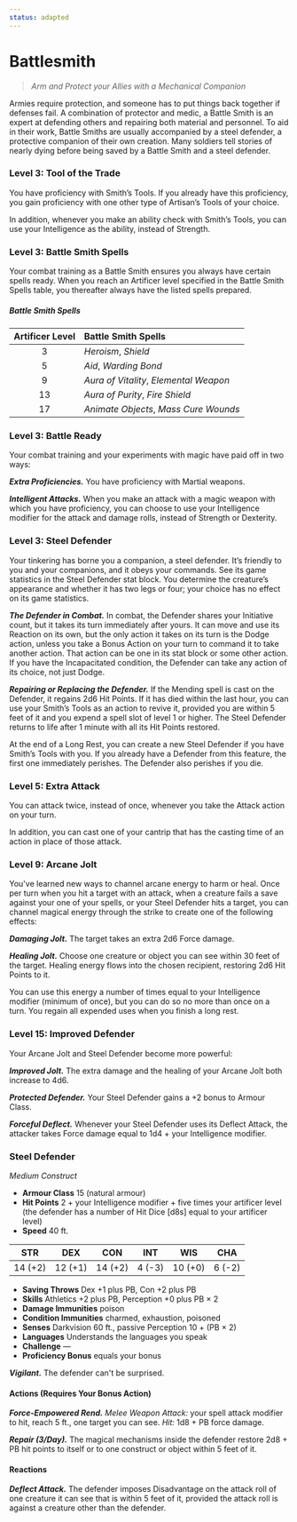 ```yaml
---
status: adapted
---
```


# Battlesmith

> *Arm and Protect your Allies with a Mechanical Companion*

Armies require protection, and someone has to put things back together if defenses fail. A combination  of protector and medic, a Battle Smith is an expert at defending others and repairing both material and personnel. To aid in their work, Battle Smiths are usually accompanied by a steel defender, a protective companion of their own creation. Many soldiers tell stories of nearly dying before being saved by a Battle Smith and a steel defender.

### Level 3: Tool of the Trade

You have proficiency with Smith’s Tools. If you already have this proficiency, you gain proficiency with one other type of Artisan’s Tools of your choice.

In addition, whenever you make an ability check with Smith’s Tools, you can use your Intelligence as the ability, instead of Strength.

### Level 3: Battle Smith Spells

Your combat training as a Battle Smith ensures you always have certain spells ready. When you reach an Artificer level specified in the Battle Smith Spells table, you thereafter always have the listed spells prepared.

##### Battle Smith Spells

| Artificer Level | Battle Smith Spells |
|:-:|:--|
| 3 | *Heroism*, *Shield* |
| 5 | *Aid*, *Warding Bond* |
| 9 | *Aura of Vitality*, *Elemental Weapon* |
| 13 | *Aura of Purity*, *Fire Shield* |
| 17 | *Animate Objects*, *Mass Cure Wounds* |

### Level 3: Battle Ready

Your combat training and your experiments with magic have paid off in two ways:

***Extra Proficiencies.*** You have proficiency with Martial weapons. 

***Intelligent Attacks.*** When you make an attack with a magic weapon with which you have proficiency, you can choose to use your Intelligence modifier for the attack and damage rolls, instead of Strength or Dexterity. 

### Level 3: Steel Defender

Your tinkering has borne you a companion, a steel defender. It’s friendly to you and your companions, and it obeys your commands. See its game statistics in the Steel Defender stat block. You determine the creature’s appearance and whether it has two legs or four; your choice has no effect on its game statistics.

***The Defender in Combat.*** In combat, the Defender shares your Initiative count, but it takes its turn immediately after yours. It can move and use its Reaction on its own, but the only action it takes on its turn is the Dodge action, unless you take a Bonus Action on your turn to command it to take another action. That action can be one in its stat block or some other action. If you have the Incapacitated condition, the Defender can take any action of its choice, not just Dodge.

***Repairing or Replacing the Defender.*** If the Mending spell is cast on the Defender, it regains 2d6 Hit Points. If it has died within the last hour, you can use your Smith’s Tools as an action to revive it, provided you are within 5 feet of it and you expend a spell slot of level 1 or higher. The Steel Defender returns to life after 1 minute with all its Hit Points restored.

At the end of a Long Rest, you can create a new Steel Defender if you have Smith’s Tools with you. If you already have a Defender from this feature, the first one immediately perishes. The Defender also perishes if you die.

### Level 5: Extra Attack

You can attack twice, instead of once, whenever you take the Attack action on your turn.

In addition, you can cast one of your cantrip that has the casting time of an action in place of those attack.

### Level 9: Arcane Jolt

You've learned new ways to channel arcane energy to harm or heal. Once per turn when you hit a target with an attack, when a creature fails a save against your one of your spells, or your Steel Defender hits a target, you can channel magical energy through the strike to create one of the following effects:

***Damaging Jolt.*** The target takes an extra 2d6 Force damage.

***Healing Jolt.*** Choose one creature or object you can see within 30 feet of the target. Healing energy flows into the chosen recipient, restoring 2d6 Hit Points to it.

You can use this energy a number of times equal to your Intelligence modifier (minimum of once), but you can do so no more than once on a turn. You regain all expended uses when you finish a long rest.

### Level 15: Improved Defender

Your Arcane Jolt and Steel Defender become more powerful:

***Improved Jolt.*** The extra damage and the healing of your Arcane Jolt both increase to 4d6.

***Protected Defender.*** Your Steel Defender gains a +2 bonus to Armour Class.

***Forceful Deflect.*** Whenever your Steel Defender uses its Deflect Attack, the attacker takes Force damage equal to 1d4 + your Intelligence modifier.

### Steel Defender

*Medium Construct*

- **Armour Class** 15 (natural armour)
- **Hit Points** 2 + your Intelligence modifier + five times your artificer level (the defender has a number of Hit Dice [d8s] equal to your artificer level)
- **Speed** 40 ft.

|STR|DEX|CON|INT|WIS|CHA|
|:---:|:---:|:---:|:---:|:---:|:---:|
|14 (+2)|12 (+1)|14 (+2)|4 (-3)|10 (+0)|6 (-2)|

- **Saving Throws** Dex +1 plus PB, Con +2 plus PB
- **Skills** Athletics +2 plus PB, Perception +0 plus PB × 2
- **Damage Immunities** poison
- **Condition Immunities** charmed, exhaustion, poisoned
- **Senses** Darkvision 60 ft., passive Perception 10 + (PB × 2)
- **Languages** Understands the languages you speak
- **Challenge** —
- **Proficiency Bonus** equals your bonus

***Vigilant.*** The defender can't be surprised.  

#### Actions (Requires Your Bonus Action)

***Force-Empowered Rend.*** *Melee Weapon Attack:* your spell attack modifier to hit, reach 5 ft., one target you can see. *Hit:* 1d8 + PB force damage.  

***Repair (3/Day).*** The magical mechanisms inside the defender restore 2d8 + PB hit points to itself or to one construct or object within 5 feet of it.  

#### Reactions

***Deflect Attack.*** The defender imposes Disadvantage on the attack roll of one creature it can see that is within 5 feet of it, provided the attack roll is against a creature other than the defender.
